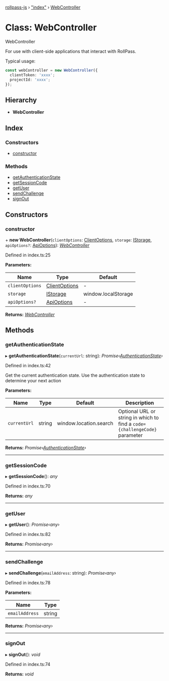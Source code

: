 [rollpass-js](../README.md) › ["index"](../modules/_index_.md) › [WebController](_index_.webcontroller.md)

# Class: WebController

WebController

For use with client-side applications that interact with RollPass.

Typical usage:

```typescript
const webController = new WebController({
  clientToken: 'xxxx';
  projectId: 'xxxx';
});
```

## Hierarchy

* **WebController**

## Index

### Constructors

* [constructor](_index_.webcontroller.md#constructor)

### Methods

* [getAuthenticationState](_index_.webcontroller.md#getauthenticationstate)
* [getSessionCode](_index_.webcontroller.md#getsessioncode)
* [getUser](_index_.webcontroller.md#getuser)
* [sendChallenge](_index_.webcontroller.md#sendchallenge)
* [signOut](_index_.webcontroller.md#signout)

## Constructors

###  constructor

\+ **new WebController**(`clientOptions`: [ClientOptions](../interfaces/_index_.clientoptions.md), `storage`: [IStorage](../interfaces/_index_.istorage.md), `apiOptions?`: [ApiOptions](../interfaces/_index_.apioptions.md)): *[WebController](_index_.webcontroller.md)*

Defined in index.ts:25

**Parameters:**

Name | Type | Default |
------ | ------ | ------ |
`clientOptions` | [ClientOptions](../interfaces/_index_.clientoptions.md) | - |
`storage` | [IStorage](../interfaces/_index_.istorage.md) |  window.localStorage |
`apiOptions?` | [ApiOptions](../interfaces/_index_.apioptions.md) | - |

**Returns:** *[WebController](_index_.webcontroller.md)*

## Methods

###  getAuthenticationState

▸ **getAuthenticationState**(`currentUrl`: string): *Promise‹[AuthenticationState](../enums/_index_.authenticationstate.md)›*

Defined in index.ts:42

Get the current authentication state. Use the authentication state to determine your next action

**Parameters:**

Name | Type | Default | Description |
------ | ------ | ------ | ------ |
`currentUrl` | string |  window.location.search | Optional URL or string in which to find a `code={challengeCode}` parameter  |

**Returns:** *Promise‹[AuthenticationState](../enums/_index_.authenticationstate.md)›*

___

###  getSessionCode

▸ **getSessionCode**(): *any*

Defined in index.ts:70

**Returns:** *any*

___

###  getUser

▸ **getUser**(): *Promise‹any›*

Defined in index.ts:82

**Returns:** *Promise‹any›*

___

###  sendChallenge

▸ **sendChallenge**(`emailAddress`: string): *Promise‹any›*

Defined in index.ts:78

**Parameters:**

Name | Type |
------ | ------ |
`emailAddress` | string |

**Returns:** *Promise‹any›*

___

###  signOut

▸ **signOut**(): *void*

Defined in index.ts:74

**Returns:** *void*
